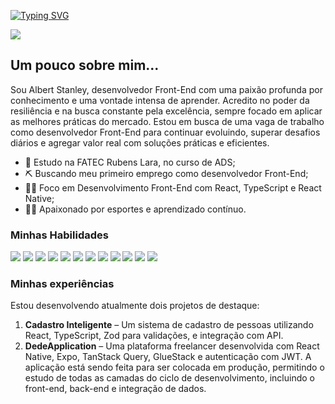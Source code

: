 [![Typing SVG](https://readme-typing-svg.herokuapp.com?font=Montserrat&weight=600&size=27&duration=1500&pause=1000&color=F7F7F7&background=000000&center=true&vCenter=true&repeat=false&width=435&lines=DESENVOLVEDOR+FRONT-END)](https://git.io/typing-svg)

[![](https://img.shields.io/badge/LINKEDIN-blue?style=for-the-badge&logo=&logoColor=white)](https://www.linkedin.com/in/albert-stanley-26a4681a3/)

## Um pouco sobre mim...
Sou Albert Stanley, desenvolvedor Front-End com uma paixão profunda por conhecimento e uma vontade intensa de aprender. Acredito no poder da resiliência e na busca constante pela excelência, sempre focado em aplicar as melhores práticas do mercado. Estou em busca de uma vaga de trabalho como desenvolvedor Front-End para continuar evoluindo, superar desafios diários e agregar valor real com soluções práticas e eficientes.

- 📘 Estudo na FATEC Rubens Lara, no curso de ADS;
- ⛏️ Buscando meu primeiro emprego como desenvolvedor Front-End;
- 🧑‍🦲 Foco em Desenvolvimento Front-End com React, TypeScript e React Native;
- 🏋️‍♂️ Apaixonado por esportes e aprendizado contínuo.

### Minhas Habilidades
[![](https://img.shields.io/badge/JavaScript-lightyellow?style=for-the-badge&logo=javascript&logoColor=black)](https://developer.mozilla.org/pt-BR/docs/Web/JavaScript)   [![](https://img.shields.io/badge/REACT-lightblue?style=for-the-badge&logo=react&logoColor=black)](https://react.dev)   [![](https://img.shields.io/badge/TypeScript-3178C6?style=for-the-badge&logo=typescript&logoColor=white)](https://www.typescriptlang.org/)   [![](https://img.shields.io/badge/Node.js-lightgreen?style=for-the-badge&logo=nodedotjs&logoColor=black)](https://nodejs.org/pt)   [![](https://img.shields.io/badge/React_Native-61DAFB?style=for-the-badge&logo=react&logoColor=black)](https://reactnative.dev)   [![](https://img.shields.io/badge/Expo-000020?style=for-the-badge&logo=expo&logoColor=white)](https://expo.dev)   [![](https://img.shields.io/badge/Jest-15C213?style=for-the-badge&logo=jest&logoColor=white)](https://jestjs.io/)   [![](https://img.shields.io/badge/TailwindCSS-06B6D4?style=for-the-badge&logo=tailwindcss&logoColor=white)](https://tailwindcss.com/)   [![](https://img.shields.io/badge/Figma-F24E1E?style=for-the-badge&logo=figma&logoColor=white)](https://www.figma.com/)   [![](https://img.shields.io/badge/Zod-2E8B57?style=for-the-badge&logo=zod&logoColor=white)](https://zod.dev)   [![](https://img.shields.io/badge/TanStack_Query-2C2E3F?style=for-the-badge&logo=tanstack&logoColor=white)](https://tanstack.com/query)   [![](https://img.shields.io/badge/NativeWind-000000?style=for-the-badge&logo=tailwindcss&logoColor=white)](https://nativewind.dev)


### Minhas experiências
Estou desenvolvendo atualmente dois projetos de destaque:
1. **Cadastro Inteligente** – Um sistema de cadastro de pessoas utilizando React, TypeScript, Zod para validações, e integração com API.
2. **DedeApplication** – Uma plataforma freelancer desenvolvida com React Native, Expo, TanStack Query, GlueStack e autenticação com JWT. A aplicação está sendo feita para ser colocada em produção, permitindo o estudo de todas as camadas do ciclo de desenvolvimento, incluindo o front-end, back-end e integração de dados.
